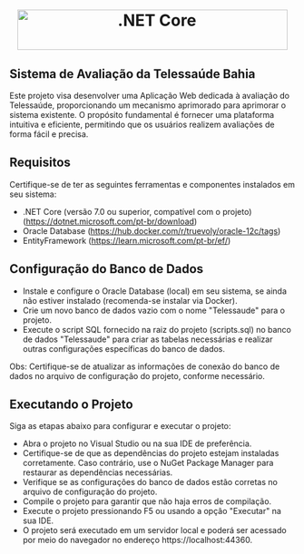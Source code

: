 <div align="center">
	<h1 align="center">
        <img height="71" width="476" alt=".NET Core" src="http://telessaude.saude.ba.gov.br/wp-content/uploads/2023/01/marca-site.png"/>
	</h1>
</div>

## Sistema de Avaliação da Telessaúde Bahia
Este projeto visa desenvolver uma Aplicação Web dedicada à avaliação do Telessaúde, proporcionando um mecanismo aprimorado para aprimorar o sistema existente. O propósito fundamental é fornecer uma plataforma intuitiva e eficiente, permitindo que os usuários realizem avaliações de forma fácil e precisa.

## Requisitos
Certifique-se de ter as seguintes ferramentas e componentes instalados em seu sistema:

- .NET Core (versão 7.0 ou superior, compatível com o projeto) (https://dotnet.microsoft.com/pt-br/download)
- Oracle Database (https://hub.docker.com/r/truevoly/oracle-12c/tags)
- EntityFramework (https://learn.microsoft.com/pt-br/ef/)

## Configuração do Banco de Dados
- Instale e configure o Oracle Database (local) em seu sistema, se ainda não estiver instalado (recomenda-se instalar via Docker).
- Crie um novo banco de dados vazio com o nome "Telessaude" para o projeto.
- Execute o script SQL fornecido na raiz do projeto (scripts.sql) no banco de dados "Telessaude" para criar as tabelas necessárias e realizar outras configurações específicas do banco de dados.

Obs: Certifique-se de atualizar as informações de conexão do banco de dados no arquivo de configuração do projeto, conforme necessário.

## Executando o Projeto
Siga as etapas abaixo para configurar e executar o projeto:

- Abra o projeto no Visual Studio ou na sua IDE de preferência.
- Certifique-se de que as dependências do projeto estejam instaladas corretamente. Caso contrário, use o NuGet Package Manager para restaurar as dependências necessárias.
- Verifique se as configurações do banco de dados estão corretas no arquivo de configuração do projeto.
- Compile o projeto para garantir que não haja erros de compilação.
- Execute o projeto pressionando F5 ou usando a opção "Executar" na sua IDE.
- O projeto será executado em um servidor local e poderá ser acessado por meio do navegador no endereço https://localhost:44360.
